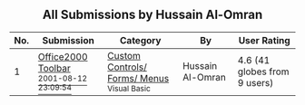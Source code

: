 ﻿<div align="center">

## All Submissions by Hussain Al\-Omran

</div>

No.  | Submission | Category | By   | User Rating
---- | ---------- | -------- | ---- | -----------
1 | [Office2000 Toolbar<br /><sup>2001-08-12 23:09:54</sup>](https://github.com/Planet-Source-Code/hussain-al-omran-office2000-toolbar__1-26127) | [Custom Controls/ Forms/  Menus<br /><sup>Visual Basic</sup>](../ByCategory/custom-controls-forms-menus__1-4.md) | Hussain Al\-Omran | 4.6 (41 globes from 9 users)
